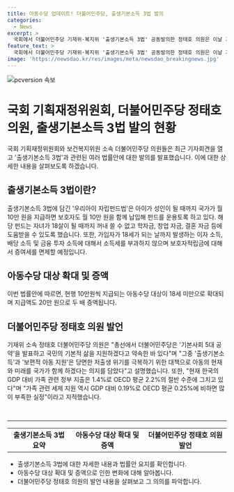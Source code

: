 ```yaml
---
title: 아동수당 업데이트! 더불어민주당, 출생기본소득 3법 발의
categories:
  - News
excerpt: >
  국회에서 더불어민주당 기재위·복지위 '출생기본소득 3법' 공동발의한 정태호 의원은 이날 기자회견을 열어 발의 내용을 설명했다. 법안에는 '우리아이 자립펀드법'을 포함해 아동복지법, 조세특례제한법 등이 담겼는데, 출생기본소득은 국가가 월 10만 원을 아이에 지급하고 보호자도 월 10만 원을 함께 납입해 펀드를 운용할 수 있도록 하는 내용이다. 또한, 아동수당도 확대되어 18세 미만으로 대상이 확대되고, 지급액도 20만 원으로 두 배 증액된다. 정 의원은 이를 통해 기본적 삶을 지원하겠다고 약속했고, 현행 가족 관련 정부 지출이 부족하다고 지적했다.
feature_text: >
  국회에서 더불어민주당 기재위·복지위 '출생기본소득 3법' 공동발의한 정태호 의원은 이날 기자회견을 열어 발의 내용을 설명했다. 법안에는 '우리아이 자립펀드법'을 포함해 아동복지법, 조세특례제한법 등이 담겼는데, 출생기본소득은 국가가 월 10만 원을 아이에 지급하고 보호자도 월 10만 원을 함께 납입해 펀드를 운용할 수 있도록 하는 내용이다. 또한, 아동수당도 확대되어 18세 미만으로 대상이 확대되고, 지급액도 20만 원으로 두 배 증액된다. 정 의원은 이를 통해 기본적 삶을 지원하겠다고 약속했고, 현행 가족 관련 정부 지출이 부족하다고 지적했다.
image: 'https://newsdao.kr/res/images/meta/newsdao_breakingnews.jpg'
---
```


<p><img src="https://newsdao.kr/res/images/meta/newsdao_breakingnews.jpg" alt="pcversion 속보" /></p>

<h1>국회 기획재정위원회, 더불어민주당 정태호 의원, 출생기본소득 3법 발의 현황</h1>

<p data-ke-size="size16">국회 기획재정위원회와 보건복지위원 소속 더불어민주당 의원들은 최근 기자회견을 열고 '출생기본소득 3법'과 관련된 여러 법률안에 대한 발의를 발표했습니다. 이에 대한 상세한 내용을 살펴보도록 하겠습니다.</p>

<h2 data-ke-size="size26">출생기본소득 3법이란?</h2>

<p data-ke-size="size16">출생기본소득 3법에 담긴 '우리아이 자립펀드법'은 아이가 성인이 될 때까지 국가가 월 10만 원을 지급하면 보호자도 월 10만 원을 함께 납입해 펀드를 운용토록 하고 있다. 해당 펀드는 자녀가 18살이 될 때까지 꺼내 쓸 수 없고 학자금, 창업 자금, 결혼 자금 등에 도움받을 수 있도록 했습니다. 또한, 가입자가 18세가 되는 날까지 발생하는 이자 소득, 배당 소득 및 금융 투자 소득에 대해서 소득세를 부과하지 않으며 보호자적립금에 대해서 증여세를 면제할 예정입니다.</p>

<h2 data-ke-size="size26">아동수당 대상 확대 및 증액</h2>

<p data-ke-size="size16">이번 법률안에 따르면, 현행 10만원씩 지급되는 아동수당 대상이 18세 미만으로 확대되며 지급액도 20만 원으로 두 배 증액됩니다.</p>

<h2 data-ke-size="size26">더불어민주당 정태호 의원 발언</h2>

<p data-ke-size="size16">기재위 소속 정태호 더불어민주당 의원은 "총선에서 더불어민주당은 '기본사회 5대 공약'을 발표하고 국민의 기본적 삶을 지원하겠다고 약속한 바 있다"며 "그중 '출생기본소득'과 '보편적 아동 지원'은 당면한 저출생 위기를 극복하기 위한 대책으로 아동의 현재와 미래를 국가가 함께 하겠다는 의지를 담았다"고 설명했습니다. 또한, "현재 한국의 GDP 대비 가족 관련 정부 지출은 1.4%로 OECD 평균 2.2%의 절반 수준에 그치고 있다"며 "가족 관련 세제 지원 역시 GDP 대비 0.19%로 OECD 평균 0.25%에 비하면 많이 부족한 실정"이라고 지적했습니다.</p>

<p data-ke-size="size16">&nbsp;</p>

<hr>

<table>
    <tbody>
        <tr>
            <td style="text-align: center; height: 17px;"><b>출생기본소득 3법 요약</b></td>
            <td style="text-align: center; height: 17px;"><b>아동수당 대상 확대 및 증액</b></td>
            <td style="text-align: center; height: 17px;"><b>더불어민주당 정태호 의원 발언</b></td>
        </tr>
    </tbody>
</table>

<ul>
    <li>출생기본소득 3법에 대한 자세한 내용과 법률안 요지를 확인합니다.</li>
    <li>아동수당 대상 확대 및 증액으로 인한 변화에 대해 알아봅니다.</li>
    <li>더불어민주당 정태호 의원의 발언 내용을 살펴보고 그 의의를 파악합니다.</li>
</ul>

